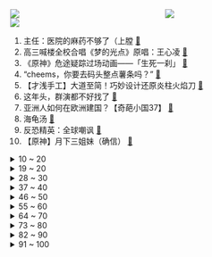 <div >
	<a style="float:left;width:55%;" href = "https://github.com/anuraghazra/github-readme-stats">
	 <img src = "https://github-readme-stats.vercel.app/api?username=iuuuuuaena&theme=buefy&show_icons=true"/>
	</a>
	<a  style="float:right;width:45%" href = "https://github.com/anuraghazra/github-readme-stats">
	 <img  src="https://github-readme-stats.vercel.app/api/top-langs/?username=anuraghazra&layout=compact"/>
	</a>
	</div>

[![](https://img.shields.io/badge/jxd-@jxdgogogo.xyz-yellowgreen.svg)](https://www.jxdgogogo.xyz)<br>
1. 主任：医院的麻药不够了（上膛 [:link:](//www.bilibili.com/video/BV1RY4y1V7DJ) <br>
2. 高三喊楼全校合唱《梦的光点》原唱：王心凌 [:link:](//www.bilibili.com/video/BV1uY4y1x7sQ) <br>
3. 《原神》危途疑踪过场动画——「生死一刹」 [:link:](//www.bilibili.com/video/BV1Uv4y1w73T) <br>
4. “cheems，你要去码头整点薯条吗？” [:link:](//www.bilibili.com/video/BV1Rv4y1w7hA) <br>
5. 【才浅手工】大道至简！巧妙设计还原炎柱火焰刀 [:link:](//www.bilibili.com/video/BV1Aa411L7Ey) <br>
6. 这年头，群演都不好找了 [:link:](//www.bilibili.com/video/BV1nr4y1x7Tp) <br>
7. 亚洲人如何在欧洲建国？【奇葩小国37】 [:link:](//www.bilibili.com/video/BV1HU4y1173x) <br>
8. 海龟汤 [:link:](//www.bilibili.com/video/BV1jg411d7eU) <br>
9. 反恐精英：全球嘲讽 [:link:](//www.bilibili.com/video/BV1b34y1L71F) <br>
10. 【原神】月下三姐妹（确信） [:link:](//www.bilibili.com/video/BV1HY411g7fm) <br>
<details>
<summary>10 ~ 20</summary>

11. 她为了救同学身中8刀。致敬，勇敢的女孩！ [:link:](//www.bilibili.com/video/BV1B34y1L7rp) <br>
12. 手工｜巨资打造真人版吉巴罗女妖 [:link:](//www.bilibili.com/video/BV1pt4y1W7N2) <br>
13. 《梦华录》：喜欢就夸了！哪有那么多为什么！ [:link:](//www.bilibili.com/video/BV1nL4y1T74E) <br>
14. 吸猫不？东北的，劲儿大！ [:link:](//www.bilibili.com/video/BV19341137Tj) <br>
15. mhy要我教你怎么赚我的钱吗？ [:link:](//www.bilibili.com/video/BV1CL4y1K7bX) <br>
16. 电锯人究竟讲了什么？再见绘梨又表达了什么？藤本树的成功密码（下）【瓶说动漫】 [:link:](//www.bilibili.com/video/BV1j34y1L7GU) <br>
17. 高考数学怕忘公式？一个视频梳理完重要公式、结论！ [:link:](//www.bilibili.com/video/BV1Nt4y1W7uD) <br>
18. ⚡️电 摇 の 2233 娘⚡️ [:link:](//www.bilibili.com/video/BV1rF411G72S) <br>
19. 封神的含泪表白！麻烦今后的古偶剧把这段供起来学习！梦华录 [:link:](//www.bilibili.com/video/BV1Zt4y1p7g6) <br>
</details>
<details>
<summary>19 ~ 20</summary>

20. 真会玩！和尚的诱惑！潘金莲西门庆直呼内行！《水浒传》P24 [:link:](//www.bilibili.com/video/BV1AZ4y1t7Kw) <br>
21. “那些年央视拍的神仙公益广告，眼泪止不住了。” [:link:](//www.bilibili.com/video/BV1YL4y1K7MX) <br>
22. 【校园小偶像】宅舞二次体验神的随波逐流 [:link:](//www.bilibili.com/video/BV1734y1L7uS) <br>
23. 不过只是要点面子罢了 [:link:](//www.bilibili.com/video/BV1Va41177Uu) <br>
24. 语文抱佛脚！答题模板？考完发给同桌！【学过石油的语文老师】 [:link:](//www.bilibili.com/video/BV1oS4y1v7zX) <br>
25. 《明日方舟》玩法介绍 - 保全派驻 [:link:](//www.bilibili.com/video/BV1E94y1m765) <br>
26. 朋友们，这次我做了一个大工程…… [:link:](//www.bilibili.com/video/BV1q341137x8) <br>
27. 赶紧收藏！花5000块试吃1个月！这些空气炸锅半成品才真YYDS！量多实惠超级硬核！懒人之光！ [:link:](//www.bilibili.com/video/BV1dB4y1X77D) <br>
28. 放牛的 你很狂吗 [:link:](//www.bilibili.com/video/BV1nL4y1K7Dr) <br>
</details>
<details>
<summary>28 ~ 30</summary>

29. 送侯哥去孔子学院，希望他好好努力，不要辜负我们的期望 [:link:](//www.bilibili.com/video/BV1Gv4y137mc) <br>
30. 【高考加油】Vox Akuma【EN】 [:link:](//www.bilibili.com/video/BV1mt4y1n7Vz) <br>
31. 夏日限定｜6个香水喷法！get温柔伪体香 做氛围感美女 [:link:](//www.bilibili.com/video/BV1DW4y1C79r) <br>
32. 去音乐学校学唱王心凌《爱你》，女友和老师听到后... [:link:](//www.bilibili.com/video/BV1cU4y117so) <br>
33. 如何有效地对付绿茶 [:link:](//www.bilibili.com/video/BV1FB4y197Rs) <br>
34. 变  身 [:link:](//www.bilibili.com/video/BV14F411G7aq) <br>
35. 它好像知道自己很帅！ [:link:](//www.bilibili.com/video/BV1NZ4y1t7AJ) <br>
36. 骑行去新疆，翻越三座海拔5000多米的达坂到达死人沟，借宿废弃检查站 [:link:](//www.bilibili.com/video/BV11B4y1D7EM) <br>
37. 优雅，实在是太优雅了！ [:link:](//www.bilibili.com/video/BV1z5411Q7xP) <br>
</details>
<details>
<summary>37 ~ 40</summary>

38. 《梦华录》：救命！原本以为是尬吹，打开一看真好看！ [:link:](//www.bilibili.com/video/BV1yY411M7KZ) <br>
39. 【危机合约#9】危机等级38 无漏强杀 渊默魔术师 [:link:](//www.bilibili.com/video/BV1434y1L7rb) <br>
40. 【闲聊】顶礼膜拜超越原著的8.8分神作《梦华录》！ [:link:](//www.bilibili.com/video/BV1F34y1j7gN) <br>
41. 行秋不能劈开用的世纪难题终于在2.7得到解决 [:link:](//www.bilibili.com/video/BV1Fa41177y3) <br>
42. 我是个有原则的人，说不给你扔就一定会给你扔 [:link:](//www.bilibili.com/video/BV1YB4y1D7MA) <br>
43. 印度街头刨冰好久没喝，今天正好碰到了来一个，也祝大家高考顺利。 [:link:](//www.bilibili.com/video/BV1Ar4y1V7sZ) <br>
44. 《客官不可以》但是 日语版 [:link:](//www.bilibili.com/video/BV1BT411V7wt) <br>
45. 久等！耗时半年，平板横评（中）来了！ [:link:](//www.bilibili.com/video/BV1yL4y1K7JR) <br>
46. 无奇不有！3万人投稿的爱好征集里都有啥？ [:link:](//www.bilibili.com/video/BV1aY4y1x7Jw) <br>
</details>
<details>
<summary>46 ~ 50</summary>

47. 骰 子 地 下 城 [:link:](//www.bilibili.com/video/BV1h5411Q7En) <br>
48. 上台三分钟，下台三年功。 [:link:](//www.bilibili.com/video/BV1bF411G7FQ) <br>
49. 《人狠话不多》(二) [:link:](//www.bilibili.com/video/BV1WU4y117kf) <br>
50. 仪态牛逼症！！！他是怎么做到每个动作都如此优雅潇洒的啊 [:link:](//www.bilibili.com/video/BV1K34y1L7aF) <br>
51. 【阿斗】9.3到9.8，影史最牛衍生剧！开播就拿下收视冠军，美剧神作《风骚律师》第1期 [:link:](//www.bilibili.com/video/BV1aY4y1x7s4) <br>
52. 超甜故事！当我在“前女友”家隔离了十四天…… [:link:](//www.bilibili.com/video/BV1GZ4y1t74B) <br>
53. 木雕一桌子猫猫狗狗 [:link:](//www.bilibili.com/video/BV1NB4y197GL) <br>
54. 【TF家族】《回答》（《The answer about that summer》） [:link:](//www.bilibili.com/video/BV1s3411G7Tv) <br>
55. 挑战在亚马逊雨林生活！清道夫正宗做法好吃吗？ [:link:](//www.bilibili.com/video/BV1MU4y1R7f2) <br>
</details>
<details>
<summary>55 ~ 60</summary>

56. 我太开心了！ [:link:](//www.bilibili.com/video/BV1SS4y1v7Xz) <br>
57. 龙门水库盘老板 [:link:](//www.bilibili.com/video/BV1PY411M7mV) <br>
58. 鉴定20W点赞热门智能门锁视频，装修博主以为的智能门锁选购标准和十年智能家居工程师的选购标准到底有啥区别，一定要看到最后哦。 [:link:](//www.bilibili.com/video/BV1cF411V7eW) <br>
59. 减脂太苦了 [:link:](//www.bilibili.com/video/BV1SS4y1v7kD) <br>
60. 【五五开/2022】祝大家高考顺利！ [:link:](//www.bilibili.com/video/BV15L4y1K7zE) <br>
61. 弯 道 快 才 逝 快 [:link:](//www.bilibili.com/video/BV1K3411G7eB) <br>
62. ⚡口  袋  摇  怪⚡ [:link:](//www.bilibili.com/video/BV1sv4y137mD) <br>
63. 当你带MC原版玩家体验多模组「究极爽包 」之第二期！！ [:link:](//www.bilibili.com/video/BV1H34y1L7sR) <br>
64. 如何避开别人的语言陷阱 [:link:](//www.bilibili.com/video/BV1qZ4y147P3) <br>
</details>
<details>
<summary>64 ~ 70</summary>

65. 台湾腔到底是咋来的？ [:link:](//www.bilibili.com/video/BV1s94y1m7F3) <br>
66. 动物开口大合唱《爱你》！！！ [:link:](//www.bilibili.com/video/BV1A34y1j7Yo) <br>
67. ⚡️这 是 我 弟 弟 电 摇⚡️ [:link:](//www.bilibili.com/video/BV1ZZ4y147XR) <br>
68. 人类清洁的上限了吧，摄影小哥含泪剪完，一天没吃下饭 [:link:](//www.bilibili.com/video/BV1DF411G7j8) <br>
69. 快速清醒、去水肿10分钟自信又挺拔｜10分钟拉伸+有氧 超舒服！ [:link:](//www.bilibili.com/video/BV1zW4y1C7Zp) <br>
70. up主深夜找女神陪聊竟打开了新世界…… [:link:](//www.bilibili.com/video/BV1hr4y1G7ZP) <br>
71. 《Love story》愿你们都找到属于自己的爱情故事 [:link:](//www.bilibili.com/video/BV1AA4y1o7ra) <br>
72. 逆天玄学！我靠原神买房，原神要我阳寿。 [:link:](//www.bilibili.com/video/BV1c34y1L785) <br>
73. 封城时一把屎一把尿带大的宝贝 [:link:](//www.bilibili.com/video/BV1mg411X7GH) <br>
</details>
<details>
<summary>73 ~ 80</summary>

74. 【老番茄】史上最骚剑圣！(第一集) [:link:](//www.bilibili.com/video/BV1Gg411d7yA) <br>
75. "当我看到这双眼睛时，我承认我笑了" [:link:](//www.bilibili.com/video/BV1Bv4y1w7xL) <br>
76. 这虫子真不错 [:link:](//www.bilibili.com/video/BV1iY4y1V7eG) <br>
77. 张欣怡十佳歌手决赛 我剪的mv！记录从一个普通女生到“女明星” [:link:](//www.bilibili.com/video/BV1Mv4y137h5) <br>
78. 英文老师：“我真服了数学老师这个老六” [:link:](//www.bilibili.com/video/BV1Kg411d7FD) <br>
79. 为啥我爸当年没打我？？？ [:link:](//www.bilibili.com/video/BV1LU4y117sE) <br>
80. 英式橄榄球比赛放错苏联国歌！造成俄罗斯对德国闪电战！血脉觉醒大杀四方无人能敌！ [:link:](//www.bilibili.com/video/BV1ct4y1W7ut) <br>
81. 一瓶药水把中国最大小游戏服砸崩了的故事 [:link:](//www.bilibili.com/video/BV1ev4y137iz) <br>
82. 【4K60FPS】 迈克尔·杰克逊《We Are the World》史上最强群星合唱！ [:link:](//www.bilibili.com/video/BV1NY4y1x72L) <br>
</details>
<details>
<summary>82 ~ 90</summary>

83. “众所周知，不高考的人反而超级紧张！” [:link:](//www.bilibili.com/video/BV125411Q7RA) <br>
84. 对面：你这杨戬怎么出的全是防御装？ [:link:](//www.bilibili.com/video/BV1VZ4y1t7DS) <br>
85. 在一起六年了，这一次在巴黎讲述东京爱情故事... [:link:](//www.bilibili.com/video/BV1At4y1W7H3) <br>
86. 探访古巴街头贫民美食，古巴人月入真的只有¥200吗？ [:link:](//www.bilibili.com/video/BV193411u712) <br>
87. 《羊:拜托，还要我教你怎么抓？》 [:link:](//www.bilibili.com/video/BV1GY4y1x7K4) <br>
88. 【天赐的声音】张韶涵 周深《一路生花》 [:link:](//www.bilibili.com/video/BV1P94y1m7pv) <br>
89. 2022高考加油！ [:link:](//www.bilibili.com/video/BV1Dr4y1G7cS) <br>
90. 在毛毯上薅出阿尼亚 [:link:](//www.bilibili.com/video/BV1pa41177G6) <br>
91. 【原神手书】坠入爱河吧，少年！ [:link:](//www.bilibili.com/video/BV1a34y1L7ex) <br>
</details>
<details>
<summary>91 ~ 100</summary>

92. 沉浸式给老婆送惊喜 [:link:](//www.bilibili.com/video/BV1iW4y1C7pi) <br>
93. 后背长痘？头油发痒？如何正确解决的方法，来喽！ [:link:](//www.bilibili.com/video/BV1At4y1W7mw) <br>
94. 这离谱的故事不能我一个人笑吧 [:link:](//www.bilibili.com/video/BV17t4y1W7fH) <br>
95. 100元能在德国最便宜的超市买什么？德国人都抢疯了！ [:link:](//www.bilibili.com/video/BV1v5411Q7zQ) <br>
96. 欢迎来到5人激情绘画接力赛！ [:link:](//www.bilibili.com/video/BV1Q5411Q7GG) <br>
97. 《这记剪刀脚别说是我教的》一张凳子练出腹肌教学 [:link:](//www.bilibili.com/video/BV1TZ4y1t7cx) <br>
98. 来盒马对付一口,浅薅一点羊毛~ [:link:](//www.bilibili.com/video/BV1RL4y1K7Fw) <br>
99. 原神 不要忘记我们曾经来过 [:link:](//www.bilibili.com/video/BV1g34y1L7Xp) <br>
100. 你们那好好说中文判几年 [:link:](//www.bilibili.com/video/BV1CT411V79S) <br>
</details>
